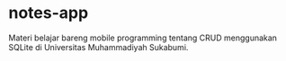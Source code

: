 # notes-app
Materi belajar bareng mobile programming tentang CRUD menggunakan SQLite di Universitas Muhammadiyah Sukabumi.
